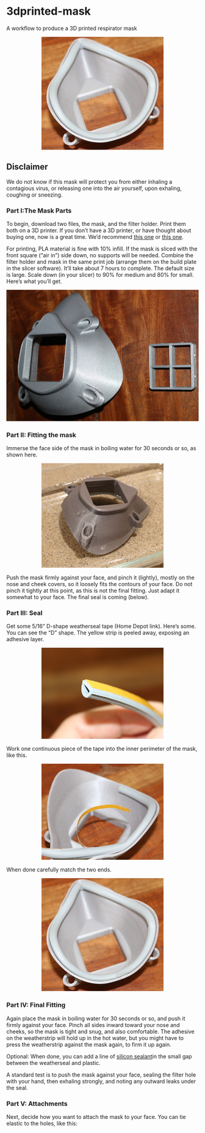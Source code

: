 # 3dprinted-mask
A workflow to produce a 3D printed respirator mask

<p align="center">
  <img src=https://github.com/tbensky/3dprinted-mask/blob/master/D-done.JPG>
</p>

## Disclaimer
We do not know if this mask will protect you from either inhaling a contagious virus, or releasing one into the air yourself, upon exhaling, coughing or sneezing.

### Part I:The Mask Parts
To begin, download two files, the mask, and the filter holder. Print them both on a 3D printer. If you don’t have a 3D printer, or have thought about buying one, now is a great time.  We’d recommend [this one](https://shop.prusa3d.com/en/3d-printers/181-original-prusa-i3-mk3-3d-printer.html#) or [this one](https://shop.prusa3d.com/en/3d-printers/994-original-prusa-mini.html#).  

For printing, PLA material is fine with 10% infill. If the mask is sliced with the front square (“air in”) side down, no supports will be needed.  Combine the filter holder and mask in the same print job (arrange them on the build plate in the slicer software). It’ll take about 7 hours to complete. The default size is large. Scale down (in your slicer) to 90% for medium and 80% for small. Here’s what you’ll get.

<p align="center">
   <img src=https://github.com/tbensky/3dprinted-mask/blob/master/mask800.JPG>
</p>

### Part II: Fitting the mask
Immerse the face side of the mask in boiling water for 30 seconds or so, as shown here.

<p align="center">
   <img src=https://github.com/tbensky/3dprinted-mask/blob/master/mask_water.JPG>
</p>

Push the mask firmly against your face, and pinch it (lightly), mostly on the nose and cheek covers, so it loosely fits the contours of your face. Do not pinch it tightly at this point, as this is not the final fitting. Just adapt it somewhat to your face. The final seal is coming (below).

### Part III: Seal
Get some 5/16” D-shape weatherseal tape (Home Depot link). Here’s some. You can see the “D” shape. The yellow strip is peeled away, exposing an adhesive layer.

<p align="center">
   <img src=https://github.com/tbensky/3dprinted-mask/blob/master/D-shape.JPG>
</p>


Work one continuous piece of the tape into the inner perimeter of the mask, like this.

<p align="center">
   <img src="https://github.com/tbensky/3dprinted-mask/blob/master/D-shape_start copy.JPG">
</p>

When done carefully match the two ends.

<p align="center">
   <img src="https://github.com/tbensky/3dprinted-mask/blob/master/D-done.JPG">
</p>

### Part IV: Final Fitting
Again place the mask in boiling water for 30 seconds or so, and push it firmly against your face.  Pinch all sides inward toward your nose and cheeks, so the mask is tight and snug, and also comfortable.  The adhesive on the weatherstrip will hold up in the hot water, but you might have to press the weatherstrip against the mask again, to firm it up again.

Optional: When done, you can add a line of [silicon sealant](https://www.homedepot.com/p/DAP-Silicone-Max-2-8-oz-Clear-100-Premium-Kitchen-and-Bath-Silicone-Sealant-08794/301531803)in the small gap between the weatherseal and plastic.

A standard test is to push the mask against your face, sealing the filter hole with your hand, then exhaling strongly, and noting any outward leaks under the seal.

### Part V: Attachments
Next, decide how you want to attach the mask to your face.  You can tie elastic to the holes, like this:






